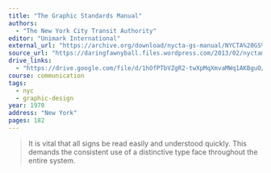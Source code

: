 ```yaml
---
title: "The Graphic Standards Manual"
authors:
  - "The New York City Transit Authority"
editor: "Unimark International"
external_url: "https://archive.org/download/nycta-gs-manual/NYCTA%20GS%20Manual_text.pdf"
source_url: "https://daringfawnyball.files.wordpress.com/2013/02/nyctamanual.pdf"
drive_links:
  - "https://drive.google.com/file/d/1hOfPTbVZgR2-twXpMqXmvaMWq1AKBguO/view?usp=drivesdk"
course: communication
tags:
  - nyc
  - graphic-design
year: 1970
address: "New York"
pages: 182
---
```


> It is vital that all signs be read easily and understood quickly.
This demands the consistent use of a distinctive type face throughout the entire system.

